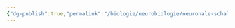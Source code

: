 ```yaml
---
{"dg-publish":true,"permalink":"/biologie/neurobiologie/neuronale-schaltungen/verrechnungsprozesse/"}
---
```

